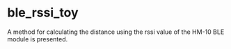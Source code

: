 # ble_rssi_toy

A method for calculating the distance using the rssi value of the HM-10 BLE module is presented.  

